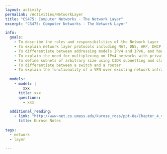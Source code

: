 ```yaml
---
layout: activity
permalink: /Activities/NetworkLayer
title: "CS475: Computer Networks - The Network Layer"
excerpt: "CS475: Computer Networks - The Network Layer"

info:
  goals: 
    - To describe the roles and responsibilities of the Network Layer
    - To explain network layer protocols including NAT, DNS, ARP, DHCP, ICMP/Ping
    - To differentiate between addressing models IPv4 and IPv6, and how to tunnel between them
    - To explain the need for multiplexing on IPv4 networks with private subnets, and the role of NAT and port forwarding
    - To define subnets of arbitrary size using CIDR subnetting and class A/B/C subnets
    - To differentiate between a switch and a router
    - To explain the functionality of a VPN over existing network infrastructure
    
  models:
    - model: |
        xxx
      title: xxx
      questions:
        - xxx
        
  additional_reading:
    - link: "http://www-net.cs.umass.edu/kurose_ross/ppt-8e/Chapter_4_v8.0.pptx"
      title: Kurose Notes
          
tags:
  - network
  - layer
 
---
```


